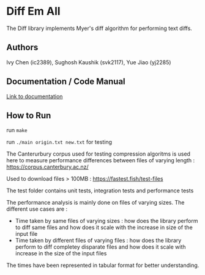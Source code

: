 # Diff Em All

The Diff library implements Myer's diff algorithm for performing text diffs.

## Authors

Ivy Chen (ic2389), Sughosh Kaushik (svk2117), Yue Jiao (yj2285)

## Documentation / Code Manual

[Link to documentation](https://ivychen.github.io/diff-em-all/index.html)

## How to Run

run `make`

run `./main origin.txt new.txt` for testing

The Canterurbury corpus used for testing compression algoritms is used here to measure performance differences between files of varying length : https://corpus.canterbury.ac.nz/

 Used to download files > 100MB : https://fastest.fish/test-files

The test folder contains unit tests, integration tests and performance tests

The performance analysis is mainly done on files of varying sizes. The different use cases are :

- Time taken by same files of varying sizes : how does the library perform to diff same files and how does it scale with the increase in size of the input file
- Time taken by different files of varying files : how does the library perform to diff completey disparate files and how does it scale with increase in the size of the input files

The times have been represented in tabular format for better understanding.